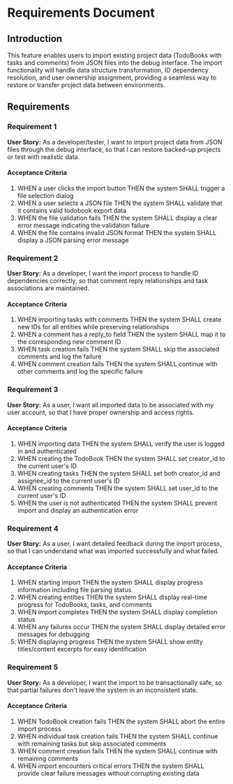 # Requirements Document

## Introduction

This feature enables users to import existing project data (TodoBooks with tasks and comments) from JSON files into the debug interface. The import functionality will handle data structure transformation, ID dependency resolution, and user ownership assignment, providing a seamless way to restore or transfer project data between environments.

## Requirements

### Requirement 1

**User Story:** As a developer/tester, I want to import project data from JSON files through the debug interface, so that I can restore backed-up projects or test with realistic data.

#### Acceptance Criteria

1. WHEN a user clicks the import button THEN the system SHALL trigger a file selection dialog
2. WHEN a user selects a JSON file THEN the system SHALL validate that it contains valid todobook export data
3. WHEN the file validation fails THEN the system SHALL display a clear error message indicating the validation failure
4. WHEN the file contains invalid JSON format THEN the system SHALL display a JSON parsing error message

### Requirement 2

**User Story:** As a developer, I want the import process to handle ID dependencies correctly, so that comment reply relationships and task associations are maintained.

#### Acceptance Criteria

1. WHEN importing tasks with comments THEN the system SHALL create new IDs for all entities while preserving relationships
2. WHEN a comment has a reply_to field THEN the system SHALL map it to the corresponding new comment ID
3. WHEN task creation fails THEN the system SHALL skip the associated comments and log the failure
4. WHEN comment creation fails THEN the system SHALL continue with other comments and log the specific failure

### Requirement 3

**User Story:** As a user, I want all imported data to be associated with my user account, so that I have proper ownership and access rights.

#### Acceptance Criteria

1. WHEN importing data THEN the system SHALL verify the user is logged in and authenticated
2. WHEN creating the TodoBook THEN the system SHALL set creator_id to the current user's ID
3. WHEN creating tasks THEN the system SHALL set both creator_id and assignee_id to the current user's ID
4. WHEN creating comments THEN the system SHALL set user_id to the current user's ID
5. WHEN the user is not authenticated THEN the system SHALL prevent import and display an authentication error

### Requirement 4

**User Story:** As a user, I want detailed feedback during the import process, so that I can understand what was imported successfully and what failed.

#### Acceptance Criteria

1. WHEN starting import THEN the system SHALL display progress information including file parsing status
2. WHEN creating entities THEN the system SHALL display real-time progress for TodoBooks, tasks, and comments
3. WHEN import completes THEN the system SHALL display completion status
4. WHEN any failures occur THEN the system SHALL display detailed error messages for debugging
5. WHEN displaying progress THEN the system SHALL show entity titles/content excerpts for easy identification

### Requirement 5

**User Story:** As a developer, I want the import to be transactionally safe, so that partial failures don't leave the system in an inconsistent state.

#### Acceptance Criteria

1. WHEN TodoBook creation fails THEN the system SHALL abort the entire import process
2. WHEN individual task creation fails THEN the system SHALL continue with remaining tasks but skip associated comments
3. WHEN comment creation fails THEN the system SHALL continue with remaining comments
4. WHEN import encounters critical errors THEN the system SHALL provide clear failure messages without corrupting existing data